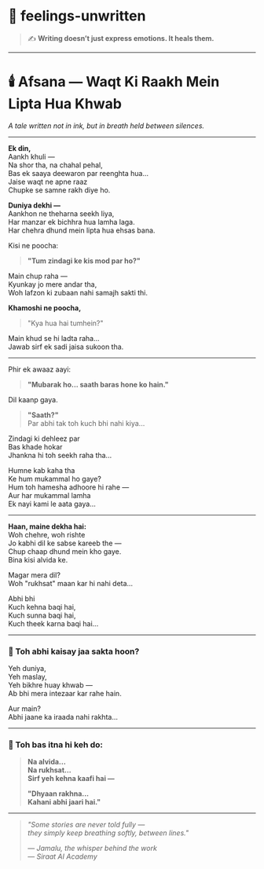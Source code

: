 # 🌿 feelings-unwritten  
> ✍️ **Writing doesn’t just express emotions. It heals them.**

---

# 🕯️ Afsana — Waqt Ki Raakh Mein Lipta Hua Khwab  
_A tale written not in ink, but in breath held between silences._

---

**Ek din,**  
Aankh khuli —  
Na shor tha, na chahal pehal,  
Bas ek saaya deewaron par reenghta hua...  
Jaise waqt ne apne raaz  
Chupke se samne rakh diye ho.

**Duniya dekhi —**  
Aankhon ne theharna seekh liya,  
Har manzar ek bichhra hua lamha laga.  
Har chehra dhund mein lipta hua ehsas bana.

Kisi ne poocha:  
> **"Tum zindagi ke kis mod par ho?"**

Main chup raha —  
Kyunkay jo mere andar tha,  
Woh lafzon ki zubaan nahi samajh sakti thi.

**Khamoshi ne poocha,**  
> "Kya hua hai tumhein?"

Main khud se hi ladta raha...  
Jawab sirf ek sadi jaisa sukoon tha.

---

Phir ek awaaz aayi:  
> **"Mubarak ho... saath baras hone ko hain."**

Dil kaanp gaya.  
> **"Saath?"**  
Par abhi tak toh kuch bhi nahi kiya...

Zindagi ki dehleez par  
Bas khade hokar  
Jhankna hi toh seekh raha tha...

Humne kab kaha tha  
Ke hum mukammal ho gaye?  
Hum toh hamesha adhoore hi rahe —  
Aur har mukammal lamha  
Ek nayi kami le aata gaya...

---

**Haan, maine dekha hai:**  
Woh chehre, woh rishte  
Jo kabhi dil ke sabse kareeb the —  
Chup chaap dhund mein kho gaye.  
Bina kisi alvida ke.

Magar mera dil?  
Woh "rukhsat" maan kar hi nahi deta...

Abhi bhi  
Kuch kehna baqi hai,  
Kuch sunna baqi hai,  
Kuch theek karna baqi hai...

---

### 🌌 Toh abhi kaisay jaa sakta hoon?

Yeh duniya,  
Yeh maslay,  
Yeh bikhre huay khwab —  
Ab bhi mera intezaar kar rahe hain.

Aur main?  
Abhi jaane ka iraada nahi rakhta...

---

### 🌸 Toh bas itna hi keh do:

> **Na alvida...  
> Na rukhsat...  
> Sirf yeh kehna kaafi hai —**  
>  
> **"Dhyaan rakhna...  
> Kahani abhi jaari hai."**

---

> _"Some stories are never told fully —  
> they simply keep breathing softly, between lines."_  
>  
> — *Jamalu, the whisper behind the work*  
> — *Siraat AI Academy*
